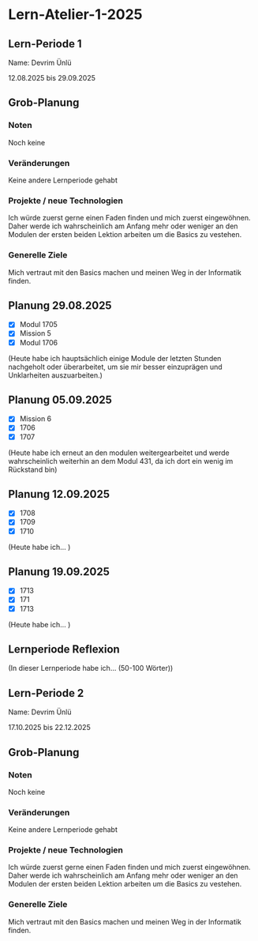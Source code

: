 # Lern-Atelier-1-2025
## Lern-Periode 1
Name: Devrim Ünlü

12.08.2025 bis 29.09.2025

## Grob-Planung
### Noten
Noch keine

### Veränderungen
Keine andere Lernperiode gehabt

### Projekte / neue Technologien
Ich würde zuerst gerne einen Faden finden und mich zuerst eingewöhnen. Daher werde ich wahrscheinlich am Anfang mehr oder weniger an den Modulen der ersten beiden Lektion arbeiten um die Basics zu vestehen. 

### Generelle Ziele
Mich vertraut mit den Basics machen und meinen Weg in der Informatik finden. 

## Planung 29.08.2025

- [X] Modul 1705
- [X] Mission 5
- [X] Modul 1706

(Heute habe ich hauptsächlich einige Module der letzten Stunden nachgeholt oder überarbeitet, um sie mir besser einzuprägen und Unklarheiten auszuarbeiten.)


## Planung 05.09.2025

- [X] Mission 6
- [X] 1706
- [X] 1707

(Heute habe ich erneut an den modulen weitergearbeitet und werde wahrscheinlich weiterhin an dem Modul 431, da ich dort ein wenig im Rückstand bin)


## Planung 12.09.2025

- [x] 1708
- [x] 1709
- [x] 1710

(Heute habe ich... )

## Planung 19.09.2025

- [x] 1713
- [x] 171
- [x] 1713

(Heute habe ich... )







## Lernperiode Reflexion
(In dieser Lernperiode habe ich... (50-100 Wörter))


## Lern-Periode 2
Name: Devrim Ünlü

17.10.2025 bis 22.12.2025

## Grob-Planung
### Noten
Noch keine

### Veränderungen
Keine andere Lernperiode gehabt

### Projekte / neue Technologien
Ich würde zuerst gerne einen Faden finden und mich zuerst eingewöhnen. Daher werde ich wahrscheinlich am Anfang mehr oder weniger an den Modulen der ersten beiden Lektion arbeiten um die Basics zu vestehen. 

### Generelle Ziele
Mich vertraut mit den Basics machen und meinen Weg in der Informatik finden. 


